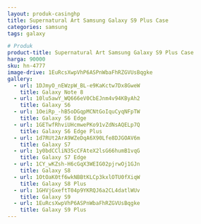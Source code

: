 ```yaml
---
layout: produk-casinghp
title: Supernatural Art Samsung Galaxy S9 Plus Case
categories: samsung
tags: galaxy

# Produk
product-title: Supernatural Art Samsung Galaxy S9 Plus Case
harga: 90000
sku: hn-4777
image-drive: 1EuRcsXwpVhP6ASPnWbaFhRZGVUsBqgke
gallery:
  - url: 1DJmyO_nEWzpW_BL-e9KaKctw7Dx8GweW
    title: Galaxy Note 8
  - url: 10lu5awY_WQ666eV0CbEJnm4v94KByAh2
    title: Galaxy S6
  - url: 1OeiRp_-hB5oDGqpMCNtGoIquCyqNFpTW
    title: Galaxy S6 Edge
  - url: 1GETwfRhviUHcmwePKo91vZdNsAQELp7Q
    title: Galaxy S6 Edge Plus
  - url: 1d7RUt2ArA9WZeDqA6X90Lfe8DJGOAV6m
    title: Galaxy S7
  - url: 1y0bdCCliN35cCFAteX2lsG66humB1vqG
    title: Galaxy S7 Edge
  - url: 1CY_wKZsh-H6cGqX3WEIG02pjrwOj1GJn
    title: Galaxy S8
  - url: 1OtOaK0tf6wkNBBtKLCp3kxlOTU0fXiqW
    title: Galaxy S8 Plus
  - url: 1GHVjGxeftT04p9YKRQJ6a2CL4datlWUv
    title: Galaxy S9
  - url: 1EuRcsXwpVhP6ASPnWbaFhRZGVUsBqgke
    title: Galaxy S9 Plus
---
```

